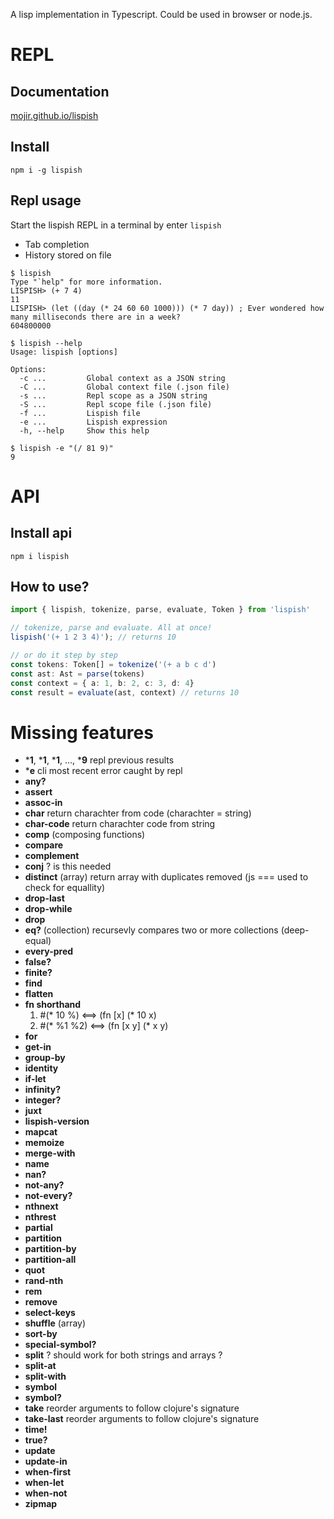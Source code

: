A lisp implementation in Typescript. Could be used in browser or node.js.

# REPL
## Documentation
[mojir.github.io/lispish](https://mojir.github.io/lispish)
## Install
```
npm i -g lispish
```
## Repl usage
Start the lispish REPL in a terminal by enter `lispish`
* Tab completion
* History stored on file
```
$ lispish
Type "`help" for more information.
LISPISH> (+ 7 4)
11
LISPISH> (let ((day (* 24 60 60 1000))) (* 7 day)) ; Ever wondered how many milliseconds there are in a week?
604800000
```
```
$ lispish --help
Usage: lispish [options]

Options:
  -c ...         Global context as a JSON string
  -C ...         Global context file (.json file)
  -s ...         Repl scope as a JSON string
  -S ...         Repl scope file (.json file)
  -f ...         Lispish file
  -e ...         Lispish expression
  -h, --help     Show this help
```
```
$ lispish -e "(/ 81 9)"
9
```

# API
## Install api

```
npm i lispish
```

## How to use?

```ts
import { lispish, tokenize, parse, evaluate, Token } from 'lispish'

// tokenize, parse and evaluate. All at once!
lispish('(+ 1 2 3 4)'); // returns 10

// or do it step by step
const tokens: Token[] = tokenize('(+ a b c d')
const ast: Ast = parse(tokens)
const context = { a: 1, b: 2, c: 3, d: 4}
const result = evaluate(ast, context) // returns 10
```

# Missing features
* ***1**, ***1**, ***1**, ..., ***9** repl previous results
* ***e** cli most recent error caught by repl
* **any?**
* **assert**
* **assoc-in**
* **char** return charachter from code (charachter = string)
* **char-code** return charachter code from string 
* **comp** (composing functions)
* **compare**
* **complement**
* **conj** ? is this needed
* **distinct** (array) return array with duplicates removed (js === used to check for equallity)
* **drop-last**
* **drop-while**
* **drop**
* **eq?** (collection) recursevly compares two or more collections (deep-equal)
* **every-pred**
* **false?**
* **finite?**
* **find**
* **flatten**
* **fn shorthand** 
  1. #(* 10 %) <==> (fn [x] (* 10 x)
  2. #(* %1 %2) <==> (fn [x y] (* x y)
* **for**
* **get-in**
* **group-by**
* **identity**
* **if-let**
* **infinity?**
* **integer?**
* **juxt**
* **lispish-version**
* **mapcat**
* **memoize**
* **merge-with**
* **name**
* **nan?**
* **not-any?**
* **not-every?**
* **nthnext**
* **nthrest**
* **partial**
* **partition**
* **partition-by**
* **partition-all**
* **quot**
* **rand-nth**
* **rem**
* **remove**
* **select-keys**
* **shuffle** (array)
* **sort-by**
* **special-symbol?**
* **split** ? should work for both strings and arrays ?
* **split-at**
* **split-with**
* **symbol**
* **symbol?**
* **take** reorder arguments to follow clojure's signature
* **take-last** reorder arguments to follow clojure's signature
* **time!**
* **true?**
* **update**
* **update-in**
* **when-first**
* **when-let**
* **when-not**
* **zipmap**
   
